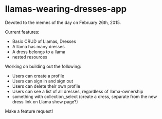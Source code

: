 # llamas-wearing-dresses-app
Devoted to the memes of the day on February 26th, 2015.

Current features:
- Basic CRUD of Llamas, Dresses
- A llama has many dresses
- A dress belongs to a llama
- nested resources

Working on building out the following:
- Users can create a profile
- Users can sign in and sign out
- Users can delete their own profile
- Users can see a list of all dresses, regardless of llama-ownership
- something with collection_select (create a dress, separate from the new dress link on Llama show page?)

Make a feature request!
